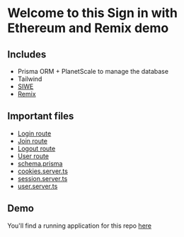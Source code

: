 # Welcome to this Sign in with Ethereum and Remix demo

## Includes

- Prisma ORM + PlanetScale to manage the database
- Tailwind
- [SIWE](https://github.com/spruceid/siwe)
- [Remix](https://remix.run/)

## Important files

- [Login route](/app/routes/login.tsx)
- [Join route](/app/routes/join.tsx)
- [Logout route](/app/routes/logout.tsx)
- [User route](/app/routes/user.tsx)
- [schema.prisma](/prisma/schema.prisma)
- [cookies.server.ts](/app/utils/cookies.server.ts)
- [session.server.ts](/app/utils/session.server.ts)
- [user.server.ts](/app/models/user.server.ts)

## Demo

You'll find a running application for this repo [here](https://remix-siwe.netlify.app/)